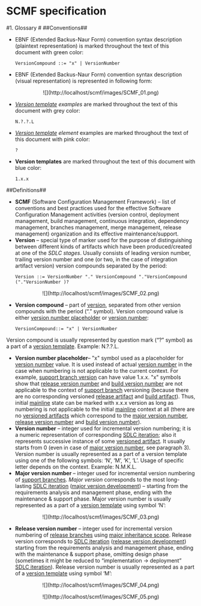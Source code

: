<p align="center">
<h1>SCMF specification</h1>
</p>

#1. Glossary #
##Conventions##

- EBNF (Extended Backus-Naur Form) convention syntax description (plaintext representation) is marked throughout the text of this document with green color: 

	<pre class="ebnf"><code>VersionCompound ::= "x" | VersionNumber</code></pre>
- EBNF (Extended Backus-Naur Form) convention syntax description (visual representation) is represented in following form:

<p align="center">
![](http://localhost/scmf/images/SCMF_01.png)

- *[Version template](#version_template) examples* are marked throughout the text of this document with grey color: 
	
	<pre class="version_template_example"><code>N.?.?.L</code></pre>

- *[Version template](#version_template) element* examples are marked throughout the text of this document with pink color: 

	<pre class="version_template_element"><code>?</code></pre>
- <a id="version_template">**Version templates**</a> are marked throughout the text of this document with blue color: 

	<pre class="version_template"><code>1.x.x</code></pre>
##Definitions##
- <a id="scmf">**SCMF**</a> (Software Configuration Management Framework) – list of conventions and best practices used for the effective Software Configuration Management activities (version control, deployment management, build management, continuous integration, dependency management, branches management, merge management, release management) organization and its effective maintenance/support. 
- <a id="version">**Version**</a> – special type of marker used for the purpose of distinguishing between different kinds of artifacts which have been produced/created at one of the _SDLC stages_. Usually consists of leading version number, trailing version number and one (or two, in the case of integration artifact version) version compounds separated by the period:
	<pre class="ebnf"><code>Version ::= VersionNumber "." VersionCompound "."VersionCompound ("."VersionNumber )?</code></pre>

<p align="center">
![](http://localhost/scmf/images/SCMF_02.png)

- <a id="version_compound">**Version compound**</a> – part of [version](#version), separated from other version compounds with the period (“<span class="version_template_element">.</span>” symbol). Version compound value is either [version number placeholder](#version_number_placeholder) or [version number](#version_number):

	<pre class="ebnf"><code>VersionCompound::= "x" | VersionNumber</code></pre>
Version compound is usually represented by question mark (“<span class="version_template_element">?</span>” symbol) as a part of a [version template](#version_template). Example: <span class="version_template_example">N.?.?.L</span>.
- <a id="version_number_placeholder">**Version number placeholder**</a>– "<span class="version_template_element">x</span>" symbol used as a placeholder for [version number](#version_number) value. It is used instead of actual [version number](#version_number) in the case when numbering is not applicable to the current context. For example, [support branch version](#support_branch_version) can have value <span class="version_template">1.x.x</span>. "<span class="version_template_element">x</span>" symbols show that [release version number](#release_version_number) and [build version number](#build_version_number) are not applicable to the context of [support branch](#support_branch) versioning (because there are no corresponding versioned [release artifact](#release_artifact) and [build artifact](#build_artifact)). Thus, initial [mainline](#mainline) state can be marked with <span class="version_template">x.x.x</span> version as long as numbering is not applicable to the initial [mainline](#mainline) context at all (there are no [versioned artifacts](#versioned_artifact) which correspond to the [major version number](#major_version_number), [release version number](#release_version_number) and [build version number](#build_version_number)).
- <a id="version_number">**Version number**</a> – integer used for incremental version numbering; it is a numeric representation of corresponding [SDLC iteration](#sdlc_iteration); also it represents successive instance of some [versioned artifact](#versioned_artifact). It usually starts from 0 (even in case of [major version number](#major_version_number), see paragraph 3). Version number is usually represented as a part of a version template using one of the following symbols: ‘<span class="version_template_element">N</span>’, ‘<span class="version_template_element">M</span>’, ‘<span class="version_template_element">K</span>’, ‘<span class="version_template_element">L</span>’. Usage of specific letter depends on the context. Example: <span class="version_template_example">N.M.K.L</span>.
- <a id="major_version_number">**Major version number**</a> – integer used for incremental version numbering of [support branches](#support_branch). *Major version* corresponds to the most long-lasting [SDLC iteration](#sdlc_iteration) ([major version development](#major_version_development)) – starting from the <span class="sdlc_phase">requirements analysis and management</span> phase, ending with the <span class="sdlc_phase">maintenance & support phase</span>. Major version number is usually represented as a part of a [version template](#version_template) using symbol ‘<span class="version_template_element">N</span>’: 
<p align="center">
![](http://localhost/scmf/images/SCMF_03.png)

- <a id="release_version_number">**Release version number**</a> – integer used for incremental version numbering of [release branches](#release_branch) using [major inheritance scope](#major_inheritance_scope). Release version corresponds to [SDLC iteration](#sdlc_iteration) ([release version development](#release_version_development)) starting from the <span class="sdlc_phase">requirements analysis and management</span> phase, ending with the <span class="sdlc_phase">maintenance & support</span> phase, omitting <span class="sdlc_phase">design</span> phase (sometimes it might be reduced to “<span class="sdlc_phase">implementation</span> → <span class="sdlc_phase">deployment</span>” [SDLC iteration](#sdlc_iteration)). Release version number is usually represented as a part of a [version template](#version_template) using symbol ‘<span class="version_template_element">M</span>’:
<p align="center">
![](http://localhost/scmf/images/SCMF_04.png)
<p align="center">
![](http://localhost/scmf/images/SCMF_05.png)